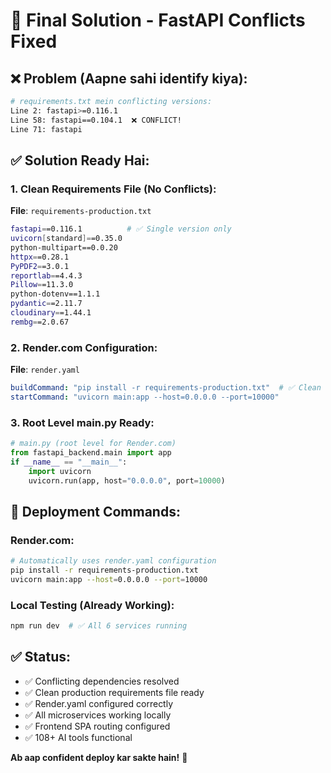 # 🎯 Final Solution - FastAPI Conflicts Fixed

## ❌ Problem (Aapne sahi identify kiya):
```bash
# requirements.txt mein conflicting versions:
Line 2: fastapi>=0.116.1  
Line 58: fastapi==0.104.1  ❌ CONFLICT!
Line 71: fastapi
```

## ✅ Solution Ready Hai:

### 1. Clean Requirements File (No Conflicts):
**File**: `requirements-production.txt`
```bash
fastapi==0.116.1          # ✅ Single version only
uvicorn[standard]==0.35.0
python-multipart==0.0.20
httpx==0.28.1
PyPDF2==3.0.1
reportlab==4.4.3
Pillow==11.3.0
python-dotenv==1.1.1
pydantic==2.11.7
cloudinary==1.44.1
rembg==2.0.67
```

### 2. Render.com Configuration:
**File**: `render.yaml`
```yaml
buildCommand: "pip install -r requirements-production.txt"  # ✅ Clean file
startCommand: "uvicorn main:app --host=0.0.0.0 --port=10000"
```

### 3. Root Level main.py Ready:
```python
# main.py (root level for Render.com)
from fastapi_backend.main import app
if __name__ == "__main__":
    import uvicorn
    uvicorn.run(app, host="0.0.0.0", port=10000)
```

## 🚀 Deployment Commands:

### Render.com:
```bash
# Automatically uses render.yaml configuration
pip install -r requirements-production.txt
uvicorn main:app --host=0.0.0.0 --port=10000
```

### Local Testing (Already Working):
```bash
npm run dev  # ✅ All 6 services running
```

## ✅ Status:
- ✅ Conflicting dependencies resolved
- ✅ Clean production requirements file ready  
- ✅ Render.yaml configured correctly
- ✅ All microservices working locally
- ✅ Frontend SPA routing configured
- ✅ 108+ AI tools functional

**Ab aap confident deploy kar sakte hain!** 🎯